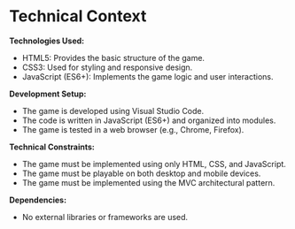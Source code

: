 # Technical Context

**Technologies Used:**

*   HTML5: Provides the basic structure of the game.
*   CSS3: Used for styling and responsive design.
*   JavaScript (ES6+): Implements the game logic and user interactions.

**Development Setup:**

*   The game is developed using Visual Studio Code.
*   The code is written in JavaScript (ES6+) and organized into modules.
*   The game is tested in a web browser (e.g., Chrome, Firefox).

**Technical Constraints:**

*   The game must be implemented using only HTML, CSS, and JavaScript.
*   The game must be playable on both desktop and mobile devices.
*   The game must be implemented using the MVC architectural pattern.

**Dependencies:**

*   No external libraries or frameworks are used.
